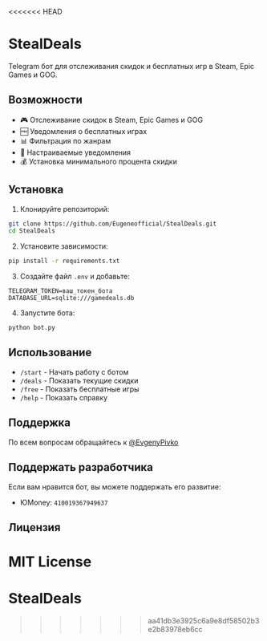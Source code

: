 <<<<<<< HEAD
# StealDeals

Telegram бот для отслеживания скидок и бесплатных игр в Steam, Epic Games и GOG.

## Возможности

- 🎮 Отслеживание скидок в Steam, Epic Games и GOG
- 🆓 Уведомления о бесплатных играх
- 📊 Фильтрация по жанрам
- 🔔 Настраиваемые уведомления
- 💰 Установка минимального процента скидки

## Установка

1. Клонируйте репозиторий:
```bash
git clone https://github.com/Eugeneofficial/StealDeals.git
cd StealDeals
```

2. Установите зависимости:
```bash
pip install -r requirements.txt
```

3. Создайте файл `.env` и добавьте:
```
TELEGRAM_TOKEN=ваш_токен_бота
DATABASE_URL=sqlite:///gamedeals.db
```

4. Запустите бота:
```bash
python bot.py
```

## Использование

- `/start` - Начать работу с ботом
- `/deals` - Показать текущие скидки
- `/free` - Показать бесплатные игры
- `/help` - Показать справку

## Поддержка

По всем вопросам обращайтесь к [@EvgenyPivko](https://t.me/EvgenyPivko)

## Поддержать разработчика

Если вам нравится бот, вы можете поддержать его развитие:
- ЮMoney: `410019367949637`

## Лицензия

MIT License 
=======
# StealDeals
>>>>>>> aa41db3e3925c6a9e8df58502b3e2b83978eb6cc
